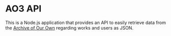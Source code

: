 # AO3 API
This is a Node.js application that provides an API to easily retrieve data from the [Archive of Our Own](https://archiveofourown.org) regarding works and users as JSON.